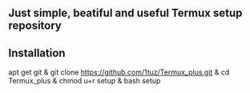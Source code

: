 ## Just simple, beatiful and useful Termux setup repository
## Installation
apt get git & git clone https://github.com/1tuz/Termux_plus.git & cd Termux_plus & chmod u+r setup & bash setup
